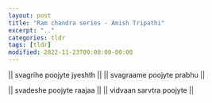 ```yaml
---
layout: post
title: "Ram chandra series - Amish Tripathi"
excerpt: ".."
categories: tldr
tags: [tldr]
modified: 2022-11-23T00:00:00-00:00
---
```



|| svagrihe poojyte jyeshth || || svagraame poojyte prabhu ||

|| svadeshe poojyte raajaa || || vidvaan sarvtra poojyte ||

